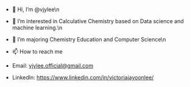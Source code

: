 - 👋 Hi, I’m @vjylee\n
- 👀 I’m interested in Calculative Chemistry based on Data science and machine learning.\n
- 🌱 I’m majoring Chemistry Education and Computer Science\n

- 📫 How to reach me
- Email: vjylee.official@gmail.com
- LinkedIn: https://www.linkedin.com/in/victoriajayoonlee/

<!---
vjylee/vjylee is a ✨ special ✨ repository because its `README.md` (this file) appears on your GitHub profile.
You can click the Preview link to take a look at your changes.
--->
